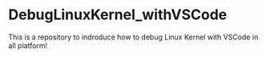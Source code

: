 # DebugLinuxKernel_withVSCode
This is a repository to indroduce how to debug Linux Kernel with VSCode in all platform!
